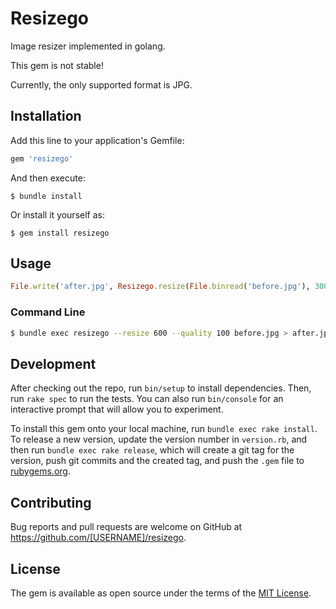 # Resizego

Image resizer implemented in golang.

This gem is not stable!

Currently, the only supported format is JPG.

## Installation

Add this line to your application's Gemfile:

```ruby
gem 'resizego'
```

And then execute:

    $ bundle install

Or install it yourself as:

    $ gem install resizego

## Usage

```ruby
File.write('after.jpg', Resizego.resize(File.binread('before.jpg'), 300))
```

### Command Line

```sh
$ bundle exec resizego --resize 600 --quality 100 before.jpg > after.jpg
```

## Development

After checking out the repo, run `bin/setup` to install dependencies. Then, run `rake spec` to run the tests. You can also run `bin/console` for an interactive prompt that will allow you to experiment.

To install this gem onto your local machine, run `bundle exec rake install`. To release a new version, update the version number in `version.rb`, and then run `bundle exec rake release`, which will create a git tag for the version, push git commits and the created tag, and push the `.gem` file to [rubygems.org](https://rubygems.org).

## Contributing

Bug reports and pull requests are welcome on GitHub at https://github.com/[USERNAME]/resizego.

## License

The gem is available as open source under the terms of the [MIT License](https://opensource.org/licenses/MIT).
